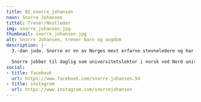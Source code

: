 ```yaml
---
title: 02_snorre_johansen
navn: Snorre Johansen
tittel: Trener/Nestleder
img: snorre_johansen.jpg
thumbnail: snorre_johansen.jpg
alt: Snorre Johansen, trener barn og ungdom
description: |-
  3.-dan judo. Snorre er en av Norges mest erfarne stevneledere og har i flere tiår vært sportslig leder for Levanger Judoklubb.

  Snorre jobber til daglig som universitetslektor i norsk ved Nord universitet.
social:
- title: facebook
  url: https://www.facebook.com/snorre.johansen.54
- title: instagram
  url: https://www.instagram.com/snorrejohansen
---
```


